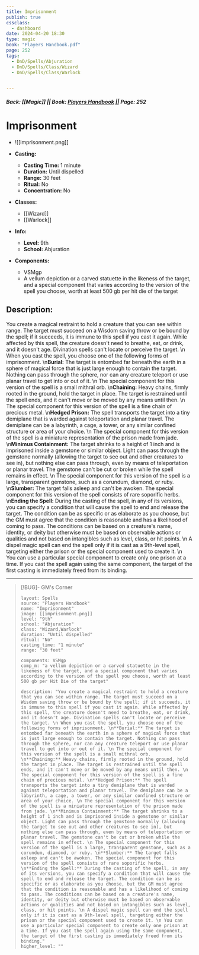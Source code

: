 ```yaml
---
title: Imprisonment
publish: true
cssclass:
  - dashboard
date: 2024-04-20 18:30
type: magic
book: "Players Handbook.pdf"
page: 252
tags:
  - DnD/Spells/Abjuration
  - DnD/Spells/Class/Wizard
  - DnD/Spells/Class/Warlock


---
```


##### Back: [[Magic]] || Book: [Players Handbook](https://drive.google.com/drive/folders/1O5bhpYizcIT5xxAoLOuzCRht_PVS7VSG?usp=sharing) || Page: 252

# Imprisonment
- ![[imprisonment.png]]
- **Casting:**
    - **Casting Time:** 1 minute
    - **Duration:** Until dispelled
    - **Range:** 30 feet
    - **Ritual:** No
    - **Concentration:** No
- **Classes:**
    - [[Wizard]]
    - [[Warlock]]

- **Info:**
    - **Level:** 9th
    - **School:** Abjuration
- **Components:**
    - VSMgp
    - A vellum depiction or a carved statuette in the likeness of the target, and a special component that varies according to the version of the spell you choose, worth at least 500 gb per hit die of the target

## Description:
You create a magical restraint to hold a creature that you can see within range. The target must succeed on a Wisdom saving throw or be bound by the spell; if it succeeds, it is immune to this spell if you cast it again. While affected by this spell, the creature doesn't need to breathe, eat, or drink, and it doesn't age. Divination spells can't locate or perceive the target. \n When you cast the spell, you choose one of the following forms of imprisonment. \n**Burial:** The target is entombed far beneath the earth in a sphere of magical force that is just large enough to contain the target. Nothing can pass through the sphere, nor can any creature teleport or use planar travel to get into or out of it. \n The special component for this version of the spell is a small mithral orb. \n**Chaining:** Heavy chains, firmly rooted in the ground, hold the target in place. The target is restrained until the spell ends, and it can't move or be moved by any means until then. \n The special component for this version of the spell is a fine chain of precious metal. \n**Hedged Prison:** The spell transports the target into a tiny demiplane that is warded against teleportation and planar travel. The demiplane can be a labyrinth, a cage, a tower, or any similar confined structure or area of your choice. \n The special component for this version of the spell is a miniature representation of the prison made from jade. \n**Minimus Containment:** The target shrinks to a height of 1 inch and is imprisoned inside a gemstone or similar object. Light can pass through the gemstone normally (allowing the target to see out and other creatures to see in), but nothing else can pass through, even by means of teleportation or planar travel. The gemstone can't be cut or broken while the spell remains in effect. \n The special component for this version of the spell is a large, transparent gemstone, such as a corundum, diamond, or ruby. \n**Slumber:** The target falls asleep and can't be awoken. The special component for this version of the spell consists of rare soporific herbs. \n**Ending the Spell:** During the casting of the spell, in any of its versions, you can specify a condition that will cause the spell to end and release the target. The condition can be as specific or as elaborate as you choose, but the GM must agree that the condition is reasonable and has a likelihood of coming to pass. The conditions can be based on a creature's name, identity, or deity but otherwise must be based on observable actions or qualities and not based on intangibles such as level, class, or hit points. \n A dispel magic spell can end the spell only if it is cast as a 9th-level spell, targeting either the prison or the special component used to create it. \n You can use a particular special component to create only one prison at a time. If you cast the spell again using the same component, the target of the first casting is immediately freed from its binding.



---

> [!BUG]- GM's Corner
>
> ```statblock
> layout: Spells
> source: "Players Handbook"
> name: "Imprisonment"
> image: [[imprisonment.png]]
> level: "9th"
> school: "Abjuration"
> class: "Wizard,Warlock"
> duration: "Until dispelled"
> ritual: "No"
> casting_time: "1 minute"
> range: "30 feet"
>
> components: VSMgp
> comp_m: "a vellum depiction or a carved statuette in the likeness of the target, and a special component that varies according to the version of the spell you choose, worth at least 500 gb per Hit Die of the target"
>
> description: "You create a magical restraint to hold a creature that you can see within range. The target must succeed on a Wisdom saving throw or be bound by the spell; if it succeeds, it is immune to this spell if you cast it again. While affected by this spell, the creature doesn't need to breathe, eat, or drink, and it doesn't age. Divination spells can't locate or perceive the target. \n When you cast the spell, you choose one of the following forms of imprisonment. \n**Burial:** The target is entombed far beneath the earth in a sphere of magical force that is just large enough to contain the target. Nothing can pass through the sphere, nor can any creature teleport or use planar travel to get into or out of it. \n The special component for this version of the spell is a small mithral orb. \n**Chaining:** Heavy chains, firmly rooted in the ground, hold the target in place. The target is restrained until the spell ends, and it can't move or be moved by any means until then. \n The special component for this version of the spell is a fine chain of precious metal. \n**Hedged Prison:** The spell transports the target into a tiny demiplane that is warded against teleportation and planar travel. The demiplane can be a labyrinth, a cage, a tower, or any similar confined structure or area of your choice. \n The special component for this version of the spell is a miniature representation of the prison made from jade. \n**Minimus Containment:** The target shrinks to a height of 1 inch and is imprisoned inside a gemstone or similar object. Light can pass through the gemstone normally (allowing the target to see out and other creatures to see in), but nothing else can pass through, even by means of teleportation or planar travel. The gemstone can't be cut or broken while the spell remains in effect. \n The special component for this version of the spell is a large, transparent gemstone, such as a corundum, diamond, or ruby. \n**Slumber:** The target falls asleep and can't be awoken. The special component for this version of the spell consists of rare soporific herbs. \n**Ending the Spell:** During the casting of the spell, in any of its versions, you can specify a condition that will cause the spell to end and release the target. The condition can be as specific or as elaborate as you choose, but the GM must agree that the condition is reasonable and has a likelihood of coming to pass. The conditions can be based on a creature's name, identity, or deity but otherwise must be based on observable actions or qualities and not based on intangibles such as level, class, or hit points. \n A dispel magic spell can end the spell only if it is cast as a 9th-level spell, targeting either the prison or the special component used to create it. \n You can use a particular special component to create only one prison at a time. If you cast the spell again using the same component, the target of the first casting is immediately freed from its binding."
> higher_level: ""
> ```
